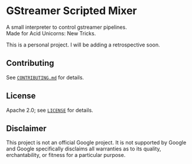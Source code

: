 # GStreamer Scripted Mixer

A small interpreter to control gstreamer pipelines.  
Made for Acid Unicorns: New Tricks.  

This is a personal project. I will be adding a retrospective soon.

## Contributing

See [`CONTRIBUTING.md`](CONTRIBUTING.md) for details.

## License

Apache 2.0; see [`LICENSE`](LICENSE) for details.

## Disclaimer

This project is not an official Google project. It is not supported by
Google and Google specifically disclaims all warranties as to its quality,
erchantability, or fitness for a particular purpose.
